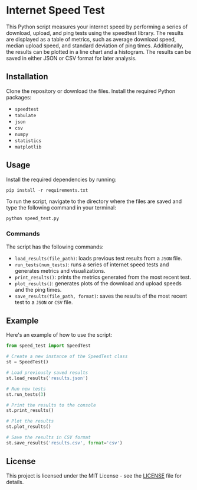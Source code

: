 # Internet Speed Test

This Python script measures your internet speed by performing a series of download, upload, and ping tests using the speedtest library. The results are displayed as a table of metrics, such as average download speed, median upload speed, and standard deviation of ping times. Additionally, the results can be plotted in a line chart and a histogram. The results can be saved in either JSON or CSV format for later analysis.

## Installation
Clone the repository or download the files.
Install the required Python packages: 
- `speedtest` 
- `tabulate` 
- `json`
- `csv` 
- `numpy` 
- `statistics` 
- `matplotlib`
## Usage
Install the required dependencies by running:
```python
pip install -r requirements.txt
```
To run the script, navigate to the directory where the files are saved and type the following command in your terminal:
```python
python speed_test.py
```
### Commands
The script has the following commands:
- `load_results(file_path)`: loads previous test results from a `JSON` file.
- `run_tests(num_tests)`: runs a series of internet speed tests and generates metrics and visualizations.
- `print_results()`: prints the metrics generated from the most recent test.
- `plot_results()`: generates plots of the download and upload speeds and the ping times.
- `save_results(file_path, format)`: saves the results of the most recent test to a `JSON` or `CSV` file.
## Example
Here's an example of how to use the script:
```python
from speed_test import SpeedTest

# Create a new instance of the SpeedTest class
st = SpeedTest()

# Load previously saved results
st.load_results('results.json')

# Run new tests
st.run_tests(3)

# Print the results to the console
st.print_results()

# Plot the results
st.plot_results()

# Save the results in CSV format
st.save_results('results.csv', format='csv')
```

## License
This project is licensed under the MIT License - see the [LICENSE](https://github.com/TheHumanoidTyphoon/internet-speed/blob/master/LICENSE) file for details.
